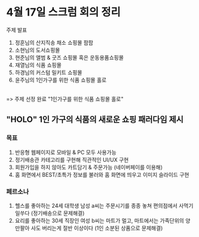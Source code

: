 # 4월 17일 스크럼 회의 정리 
주제 발표 </br>
 1) 정훈님의 산지직송 채소 쇼핑몰 팜팜
 2) 소현님의 도서쇼핑몰
 3) 현준님의 앨범 & 굿즈 쇼핑몰 혹은 운동용품쇼핑몰
 4) 재열님의 식품 쇼핑몰
 5) 하경님의 커스텀 밀키트 쇼핑몰
 6) 윤주님의 1인가구를 위한 식품 쇼핑몰 홀로
</br>
=> 주제 선정 완료 "1인가구를 위한 식품 쇼핑몰 홀로"


## "HOLO" 1인 가구의 식품의 새로운 쇼핑 패러다임 제시

### 목표 
1. 반응형 웹페이지로 모바일 & PC 모두 사용가능
2. 정기배송관 카테고리를 구현해 직관적인 UI/UX 구현
3. 회원가입을 하지 않아도 카트담기 & 주문가능 (네이버페이를 이용해)
4. 홈 화면에서 BEST/초특가 정보를 불러와 홈 화면에 띄우고 이미지 슬라이드 구현

### 페르소나
1. 헬스를 좋아하는 24세 대학생 남성 a씨는 주문시기를 종종 놓쳐 편의점에서 사먹기 일쑤다 (정기배송으로 문제해결)
2. 요리를 좋아하는 30세 직장인 여성 b씨는 마트가 멀고, 마트에서는 가족단위의 양만팔아 사도 버리는게 절반 이상이다 (1인 소분된 상품으로 문제해결)
